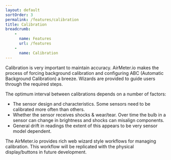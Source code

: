 ```yaml
---
layout: default
sortOrder: 3
permalink: /features/calibration
title: Calibration
breadcrumb:
    - 
      name: Features
      url: /features
    - 
      name: Calibration     
---
```


Calibration is very important to maintain accuracy. AirMeter.io makes the process of forcing background calibration and configuring ABC (Automatic Background Calibration) a breeze. Wizards are provided to guide users through the required steps.

The optimum interval between calibrations depends on a number of factors:
- The sensor design and characteristics. Some sensors need to be calibrated more often than others.
- Whether the sensor receives shocks & wear/tear. Over time the bulb in a sensor can change in brightness and shocks can misalign components.
- General drift in readings the extent of this appears to be very sensor model dependent.

The AirMeter.io provides rich web wizard style workflows for managing calibration. This workflow will be replicated with the physical display/buttons in future development.